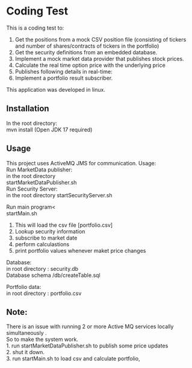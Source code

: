 <h1>Coding Test</h1>

This is a coding test to:

1. Get the positions from a mock CSV position file (consisting of tickers and number of shares/contracts of tickers
in the portfolio)
2. Get the security definitions from an embedded database.
3. Implement a mock market data provider that publishes stock prices.
4. Calculate the real time option price with the underlying price
5. Publishes following details in real-time:
6. Implement a portfolio result subscriber.

This application was developed in linux.
<h2>Installation</h2>

In the root directory:
<br>
mvn install
(Open JDK 17 required)

<h2>Usage</h2>
This project uses ActiveMQ JMS for communication.
Usage:
<br>
Run MarketData publisher:
<br>
in the root directory
<br>
startMarketDataPublisher.sh
<br>
Run Security Server:
<br>
in the root directory
startSecurityServer.sh

Run main program<
<br>
startMain.sh
<br>
1. This will load the csv file [portfolio.csv]
2. Lookup security information
3. subscribe to market date
4. perform calculastions
5. print portfolio values whenever maket price changes

Database:
<br> in root directory : security.db
<br> Database schema /db/createTable.sql

Portfolio data:
<br> in root directory : portfolio.csv

<h2>Note:</h2>
There is an issue with running 2 or more Active MQ services locally simultaneously .
<br>
So to make the system work.
<br>
1. run startMarketDataPublisher.sh to publish some price updates
<br>
2. shut it down.
<br>
3. run startMain.sh to load csv and calculate portfolio,


